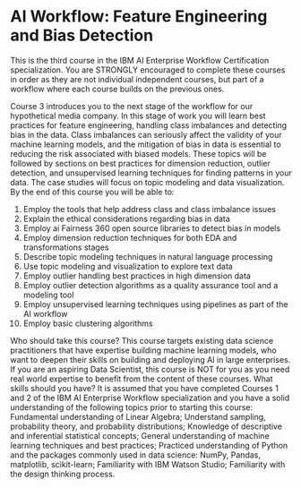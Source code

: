 # AI Workflow: Feature Engineering and Bias Detection

This is the third course in the IBM AI Enterprise Workflow Certification specialization. You are STRONGLY encouraged to complete these courses in order
as they are not individual independent courses, but part of a workflow where each course builds on the previous ones.  

Course 3 introduces you to the next stage of the workflow for our hypothetical media company. In this stage of work you will learn best practices for feature engineering,
handling class imbalances and detecting bias in the data. Class imbalances can seriously affect the validity of your machine learning models, and the mitigation of bias in data
is essential to reducing the risk associated with biased models. These topics will be followed by sections on best practices for dimension reduction, outlier detection,
and unsupervised learning techniques for finding patterns in your data. The case studies will focus on topic modeling and data visualization. By the end of this course
you will be able to: 

1.  Employ the tools that help address class and class imbalance issues 
2.  Explain the ethical considerations regarding bias in data 
3.  Employ ai Fairness 360 open source libraries to detect bias in models 
4.  Employ dimension reduction techniques for both EDA and transformations stages 
5.  Describe topic modeling techniques in natural language processing 
6.  Use topic modeling and visualization to explore text data 
7.  Employ outlier handling best practices in high dimension data 
8.  Employ outlier detection algorithms as a quality assurance tool and a modeling tool 
9.  Employ unsupervised learning techniques using pipelines as part of the AI workflow 
10.  Employ basic clustering algorithms   

Who should take this course? This course targets existing data science practitioners that have expertise building machine learning models, who want to deepen their skills on building and deploying AI in large enterprises. If you are an aspiring Data Scientist, this course is NOT for you as you need real world expertise to benefit from the content of these courses.   What skills should you have? It is assumed that you have completed Courses 1 and 2 of the IBM AI Enterprise Workflow specialization and you have a solid understanding of the following topics prior to starting this course: Fundamental understanding of Linear Algebra; Understand sampling, probability theory, and probability distributions; Knowledge of descriptive and inferential statistical concepts; General understanding of machine learning techniques and best practices; Practiced understanding of Python and the packages commonly used in data science: NumPy, Pandas, matplotlib, scikit-learn; Familiarity with IBM Watson Studio; Familiarity with the design thinking process.
